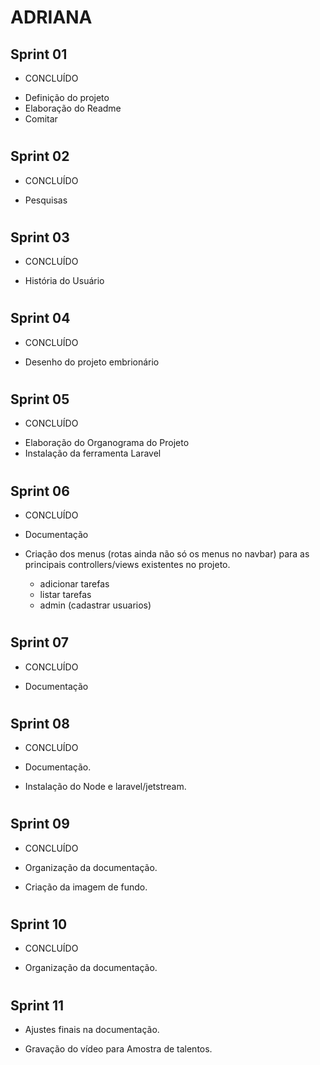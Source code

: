# ADRIANA 

## Sprint 01

* CONCLUÍDO
- Definição do projeto
- Elaboração do Readme
- Comitar 


# ############

## Sprint 02

* CONCLUÍDO
- Pesquisas

# ############

## Sprint 03

* CONCLUÍDO

- História do Usuário

# ############

## Sprint 04

* CONCLUÍDO

- Desenho do projeto embrionário

# ############

## Sprint 05

* CONCLUÍDO

- Elaboração do Organograma do Projeto  
- Instalação da ferramenta Laravel

# ############

## Sprint 06

* CONCLUÍDO

- Documentação

- Criação dos menus (rotas ainda não só os menus no navbar) para as principais controllers/views existentes no projeto. 
  - adicionar tarefas
  - listar tarefas 
  - admin (cadastrar usuarios)

# ############

## Sprint 07

* CONCLUÍDO

- Documentação

# ############

## Sprint 08

* CONCLUÍDO

- Documentação.

- Instalação do Node e laravel/jetstream.

# ############

## Sprint 09

* CONCLUÍDO

- Organização da documentação.

- Criação da imagem de fundo.

# ############

## Sprint 10

* CONCLUÍDO

- Organização da documentação.

# ############

## Sprint 11

- Ajustes finais na documentação.

- Gravação do vídeo para Amostra de talentos.